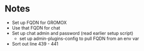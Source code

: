 # Notes

* Set up FQDN for GROMOX
* Use that FQDN for chat
* Set up chat admin and password (read earlier setup script)
  * set up admin-plugins-config to pull FQDN from an env var
* Sort out line 439 - 441
